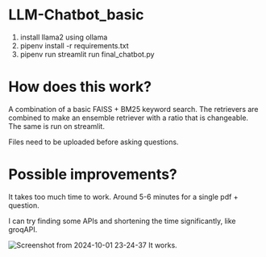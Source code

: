 # LLM-Chatbot_basic
1. install llama2 using ollama
2. pipenv install -r requirements.txt
3. pipenv run streamlit run final_chatbot.py

# How does this work?
A combination of a basic FAISS + BM25 keyword search. The retrievers are combined to make an ensemble retriever with a ratio that is changeable. The same is run on streamlit. 

Files need to be uploaded before asking questions.

# Possible improvements?
It takes too much time to work. Around 5-6 minutes for a single pdf + question. 

I can try finding some APIs and shortening the time significantly, like groqAPI.

![Screenshot from 2024-10-01 23-24-37](https://github.com/user-attachments/assets/0d0d3182-227c-44ca-b734-5903d4e9e2ed)
It works.
